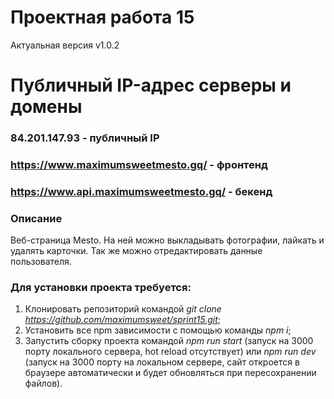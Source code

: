 # Проектная работа 15
Актуальная версия v1.0.2

# Публичный IP-адрес серверы и домены
### 84.201.147.93 - публичный IP
### https://www.maximumsweetmesto.gq/ - фронтенд
### https://www.api.maximumsweetmesto.gq/ - бекенд


### Описание
Веб-страница Mesto. На ней можно выкладывать фотографии, лайкать и удалять карточки. Так же можно отредактировать данные пользователя.

### Для установки проекта требуется:

1. Клонировать репозиторий командой *git clone https://github.com/maximumsweet/sprint15.git*;
2. Установить все npm зависимости с помощью команды *npm i*;
3. Запустить сборку проекта командой *npm run start* (запуск на 3000 порту локального сервера, hot reload отсутствует) или *npm run dev* (запуск на 3000 порту на локальном сервере, сайт откроется в браузере автоматически и будет обновляться при пересохранении файлов).
